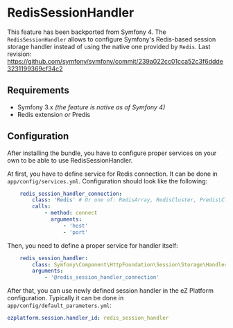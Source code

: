 # RedisSessionHandler

This feature has been backported from Symfony 4. The `RedisSessionHandler` allows to configure Symfony's Redis-based session storage handler instead of using the native one provided by `Redis`.
Last revision: https://github.com/symfony/symfony/commit/239a022cc01cca52c3f6ddde3231199369cf34c2

## Requirements
- Symfony 3.x _(the feature is native as of Symfony 4)_
- Redis extension _or_ Predis

## Configuration
After installing the bundle, you have to configure proper services on your own to be able to use RedisSessionHandler.

At first, you have to define service for Redis connection. It can be done in `app/config/services.yml`. Configuration should look like the following:
```yaml
    redis_session_handler_connection:
        class: 'Redis' # Or one of: RedisArray, RedisCluster, Predis\Client, or RedisProxy.
        calls:
            - method: connect
              arguments:
                  - 'host'
                  - 'port'
```

Then, you need to define a proper service for handler itself:
```yaml
    redis_session_handler:
        class: Symfony\Component\HttpFoundation\Session\Storage\Handler\RedisSessionHandler
        arguments:
            - '@redis_session_handler_connection'
```

After that, you can use newly defined session handler in the eZ Platform configuration. Typically it can be done in `app/config/default_parameters.yml`:
```yaml
ezplatform.session.handler_id: redis_session_handler
```
